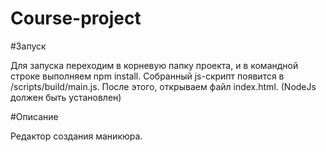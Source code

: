 # Course-project

#Запуск

Для запуска переходим в корневую папку проекта, и в командной строке выполняем npm install. Собранный js-скрипт появится в /scripts/build/main.js. После этого, открываем файл index.html. (NodeJs должен быть установлен)

#Описание

Редактор создания маникюра.